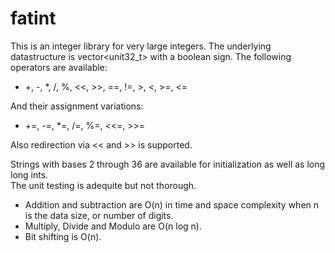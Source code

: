 # fatint

This is an integer library for very large integers.  The underlying datastructure is vector<unit32_t> with a boolean sign.
The following operators are available:  

* +, -, *, /, %, <<, >>, ==, !=, >, <, >=, <=

And their assignment variations:  

* +=, -=, *=, /=, %=, <<=, >>=

Also redirection via << and >> is supported.  

Strings with bases 2 through 36 are available for initialization as well as long long ints.  
The unit testing is adequite but not thorough.

* Addition and subtraction are O(n) in time and space complexity when n is the data size, or number of digits.
* Multiply, Divide and Modulo are O(n log n).   
* Bit shifting is O(n).
